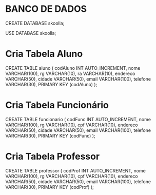 # BANCO DE DADOS
CREATE DATABASE skoolla;

USE DATABASE skoolla;

# Cria Tabela Aluno
CREATE TABLE aluno (
	codAluno INT AUTO_INCREMENT,
	nome VARCHAR(100),
	rg VARCHAR(10),
	ra VARCHAR(10),
	endereco VARCHAR(50),
	cidade VARCHAR(50),
	email VARCHAR(100),
	telefone VARCHAR(30),
	PRIMARY KEY (codAluno)
);

# Cria Tabela Funcionário
CREATE TABLE funcionario (
	codFunc INT AUTO_INCREMENT,
	nome VARCHAR(100),
	rg VARCHAR(10),
	cpf VARCHAR(10),
	endereco VARCHAR(50),
	cidade VARCHAR(50),
	email VARCHAR(100),
	telefone VARCHAR(30),
	PRIMARY KEY (codFunc)
);

# Cria Tabela Professor
CREATE TABLE professor (
	codProf INT AUTO_INCREMENT,
	nome VARCHAR(100),
	rg VARCHAR(10),
	cpf VARCHAR(10),
	endereco VARCHAR(50),
	cidade VARCHAR(50),
	email VARCHAR(100),
	telefone VARCHAR(30),
	PRIMARY KEY (codProf)
);
